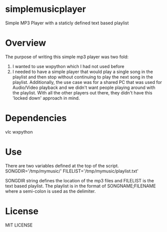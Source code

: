 # simplemusicplayer
Simple MP3 Player with a staticly defined text based playlist

# Overview
The purpose of writing this simple mp3 player was two fold:
1. I wanted to use wxpython which I had not used before
2. I needed to have a simple player that would play a single song in the playlist and then stop
without continuing to play the next song in the playlist. Additionally, the use case was for a shared
PC that was used for Audio/Video playback and we didn't want people playing around with the playlist.
With all the other players out there, they didn't have this 'locked down' approach in mind.

# Dependencies
vlc
wxpython

# Use
There are two variables defined at the top of the script.
SONGDIR='/tmp/mymusic/'
FILELIST='/tmp/mymusic/playlist.txt'

SONGDIR string defines the location of the mp3 files and FILELIST is the text based playlist.
The playlist is in the format of SONGNAME;FILENAME where a semi-colon is used as the delimiter.

# License
MIT LICENSE



